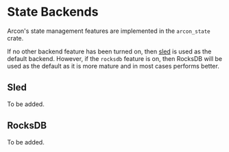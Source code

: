 # State Backends

Arcon's state management features are implemented in the `arcon_state` crate. 

If no other backend feature has been turned on, then [sled](https://github.com/spacejam/sled) is used as the default backend.
However, if the `rocksdb` feature is on, then RocksDB will be used as the default as it is more mature and in most cases performs better.

## Sled

To be added.

## RocksDB

To be added.
